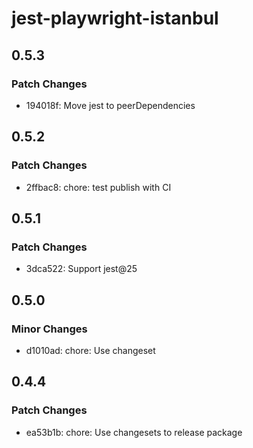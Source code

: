 # jest-playwright-istanbul

## 0.5.3

### Patch Changes

-   194018f: Move jest to peerDependencies

## 0.5.2

### Patch Changes

-   2ffbac8: chore: test publish with CI

## 0.5.1

### Patch Changes

-   3dca522: Support jest@25

## 0.5.0

### Minor Changes

-   d1010ad: chore: Use changeset

## 0.4.4

### Patch Changes

-   ea53b1b: chore: Use changesets to release package
